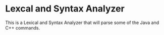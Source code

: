# Lexcal and Syntax Analyzer
 This is a Lexical and Syntax Analyzer that will parse some of the Java and C++ commands.
